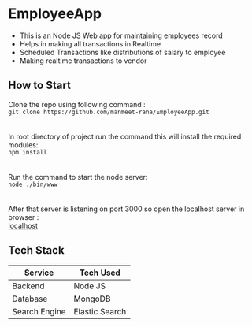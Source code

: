 # EmployeeApp

 * This is an Node JS Web app for maintaining employees record
 * Helps in making all transactions in Realtime
 * Scheduled Transactions like distributions of salary to employee
 * Making realtime transactions to vendor


## How to Start
Clone the repo using following command :<br>
`git clone https://github.com/manmeet-rana/EmployeeApp.git`
<br>
<br><br>In root directory of project run the command this will install the required modules:<br>
`npm install`
<br>
<br><br>Run the command to start the node server:<br>
`node ./bin/www`
<br>
<br><br>After that server is listening on port 3000 so open the localhost server in browser :<br>
[localhost](http://localhost:3000)

## Tech Stack

Service       | Tech Used
-----------   | --------------
Backend       | Node JS
Database      | MongoDB
Search Engine | Elastic Search
